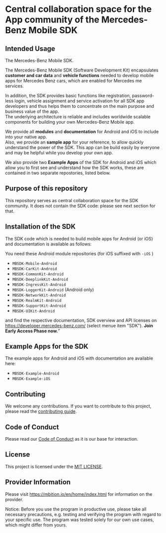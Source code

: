 <!-- SPDX-License-Identifier: MIT -->
# Central collaboration space for the App community of the Mercedes-Benz Mobile SDK  

## Intended Usage

The Mercedes-Benz Mobile SDK.

The Mercedes-Benz Mobile SDK (Software Development Kit) encapsulates **customer and car data** and **vehicle functions** needed to develop mobile apps for Mercedes Benz cars, which are enabled for Mercedes me services. 

In addition, the SDK provides basic functions like registration, password-less login, vehicle assignment and service activation for all SDK app developers and thus helps them to concentrate on the main purpose and business value of the app.\
The underlying architecture is reliable and includes worldwide scalable components for building your own Mercedes-Benz Mobile app.

We provide all **modules** and **documentation** for Android and iOS to include into your native app.\
Also, we provide an **sample app** for your reference, to allow quickly understand the power of the SDK. This app can be build easily by everyone and may be helpful while you develop your own app. 

We also provide two **Example Apps** of the SDK for Android and iOS which allow you to first see and understand how the SDK works, these are contained in two separate repostories, listed below.


## Purpose of this repository
This repository serves as central collaboration space for the SDK community. It does not contain the SDK code: please see next section for that.  

## Installation of the SDK

The SDK code which is needed to build mobile apps for Android (or iOS) and documentation is available as follows: 

You need these Android module repositories (for iOS suffixed with `-iOS` )
 - `MBSDK-Mobile-Android`
 - `MBSDK-CarKit-Android`
 - `MBSDK-CommonKit-Android`
 - `MBSDK-DeeplinkKit-Android`
 - `MBSDK-IngressKit-Android`
 - `MBSDK-LoggerKit-Android` (Android only)
 - `MBSDK-NetworkKit-Android`
 - `MBSDK-RealmKit-Android`
 - `MBSDK-SupportKit-Android`
 - `MBSDK-UIKit-Android`
 
and find the respective documentation, SDK overview and API licenses on https://developer.mercedes-benz.com/ (select menue item "SDK"). **Join Early Access Phase now.**”

## Example Apps for the SDK

The example apps for Android and iOS with documentation are available here: 
 - `MBSDK-Example-Android`
 - `MBSDK-Example-iOS`

## Contributing

We welcome any contributions.
If you want to contribute to this project, please read the [contributing guide](CONTRIBUTING.md).

## Code of Conduct

Please read our [Code of Conduct](https://github.com/Daimler/daimler-foss/blob/master/CODE_OF_CONDUCT.md) as it is our base for interaction.

## License

This project is licensed under the [MIT LICENSE](LICENSE).

## Provider Information

Please visit <https://mbition.io/en/home/index.html> for information on the provider.

Notice: Before you use the program in productive use, please take all necessary precautions,
e.g. testing and verifying the program with regard to your specific use.
The program was tested solely for our own use cases, which might differ from yours.
